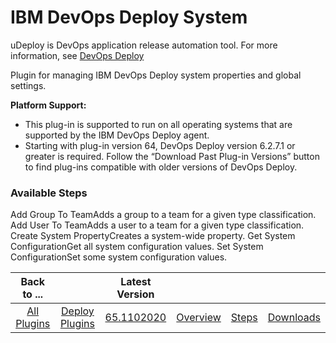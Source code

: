 
# IBM DevOps Deploy System


uDeploy is DevOps application release automation tool. For more information, see [DevOps Deploy](https://www.ibm.com/cloud/urbancode)

Plugin for managing IBM DevOps Deploy system properties and global settings.


**Platform Support:**


* This plug-in is supported to run on all operating systems that are supported by the IBM DevOps Deploy agent.
* Starting with plug-in version 64, DevOps Deploy version 6.2.7.1 or greater is required. Follow the “Download Past Plug-in Versions” button to find plug-ins compatible with older versions of DevOps Deploy.


### Available Steps

Add Group To TeamAdds a group to a team for a given type classification. Add User To TeamAdds a user to a team for a given type classification. Create System PropertyCreates a system-wide property. Get System ConfigurationGet all system configuration values. Set System ConfigurationSet some system configuration values.



|Back to ...||Latest Version||||
| :---: | :---: | :---: | :---: | :---: | :---: |
|[All Plugins](../../index.md)|[Deploy Plugins](../README.md)|[65.1102020](https://raw.githubusercontent.com/UrbanCode/IBM-UCD-PLUGINS/main/files/uDeploy-System/uDeploy-System-65.1102020.zip)|[Overview](overview.md)|[Steps](steps.md)|[Downloads](downloads.md)|
